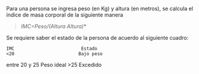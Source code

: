 Para una persona se ingresa peso (en Kg) y altura (en metros), se calcula el índice de masa corporal de la siguiente manera<br> 
> **IMC=Peso/(Altura* Altura)**

Se requiere saber el estado de la persona de acuerdo al siguiente cuadro: 

    IMC                         Estado
    <20                        Bajo peso
entre 20 y 25           	    Peso ideal
    >25                        Excedido
